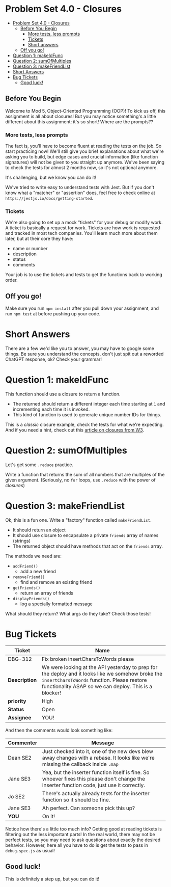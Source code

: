 # Problem Set 4.0 - Closures
- [Problem Set 4.0 - Closures](#problem-set-40---closures)
  - [Before You Begin](#before-you-begin)
    - [More tests, less prompts](#more-tests-less-prompts)
    - [Tickets](#tickets)
    - [Short answers](#short-answers)
  - [Off you go!](#off-you-go)
- [Question 1: makeIdFunc](#question-1-makeidfunc)
- [Question 2: sumOfMultiples](#question-2-sumofmultiples)
- [Question 3: makeFriendList](#question-3-makefriendlist)
- [Short Answers](#short-answers-1)
- [Bug Tickets](#bug-tickets)
  - [Good luck!](#good-luck)

## Before You Begin
Welcome to Mod 5, Object-Oriented Programming (OOP)! To kick us off, this assignment is all about closures! But you may notice something's a little different about this assignment: it's so short! Where are the prompts??

### More tests, less prompts
The fact is, you'll have to become fluent at reading the tests on the job. So start practicing now! We'll still give you brief explanations about what we're asking you to build, but edge cases and crucial information (like function signatures) will not be given to you straight up anymore. We've been saying to check the tests for almost 2 months now, so it's not optional anymore.

It's challenging, but we know you can do it!

We've tried to write easy to understand tests with Jest. But if you don't know what a "matcher" or "assertion" does, feel free to check online at `https://jestjs.io/docs/getting-started`.

### Tickets
We're also going to set up a mock "tickets" for your debug or modify work. A ticket is basically a request for work. Tickets are how work is requested and tracked in most tech companies. You'll learn much more about them later, but at their core they have:
  - name or number
  - description
  - status
  - comments

Your job is to use the tickets and tests to get the functions back to working order.


## Off you go!
Make sure you run `npm install` after you pull down your assignment, and run `npm test` at before pushing up your code.

# Short Answers
There are a few we'd like you to answer, you may have to google some things. Be sure you understand the concepts, don't just spit out a reworded ChatGPT response, ok? Check your grammar!

# Question 1: makeIdFunc
This function should use a closure to return a function. 
* The returned should return a different integer each time starting at `1` and incrementing each time it is invoked. 
* This kind of function is used to generate unique number IDs for things.

This is a *classic* closure example, check the tests for what we're expecting. And if you need a hint, check out this [article on closures from W3](https://www.w3schools.com/js/js_function_closures.asp).

# Question 2: sumOfMultiples
Let's get some `.reduce` practice. 

Write a function that returns the sum of all numbers that are multiples of the given argument. (Seriously, no `for` loops, use `.reduce` with the power of *closures*)

# Question 3: makeFriendList
Ok, this is a fun one. Write a "factory" function called `makeFriendList`. 
* It should return an object
* It should use closure to encapsulate a private `friends` array of names (strings)
* The returned object should have methods that act on the `friends` array.

The methods we need are:
  - `addFriend()`
    - add a new friend
  - `removeFriend()`
    - find and remove an existing friend
  - `getFriends()`
    - return an array of friends
  - `displayFriends()`
    - log a specially formatted message

What should they return? What args do they take? Check those tests!

# Bug Tickets

| Ticket | Name |
|--------|-----|
|DBG-312 | Fix broken insertCharsToWords please |
|**Description** | We were looking at the API yesterday to prep for the deploy and it looks like we somehow broke the `insertCharsToWords` function. Please restore functionality ASAP so we can deploy. This is a blocker! |
| **priority** | High |
| **Status** | Open |
| **Assignee** | YOU! |

And then the comments would look something like:

| Commenter | Message |
|-----------|---------|
| Dean SE2  | Just checked into it, one of the new devs blew away changes with a rebase. It looks like we're missing the callback inside `.map` |
| Jane SE3 | Yea, but the inserter function itself is fine. So whoever fixes this please don't change the inserter function code, just use it correctly. |
| Jo SE2 | There's actually already tests for the inserter function so it should be fine. |
| Jane SE3 | Ah perfect. Can someone pick this up? |
| **YOU** | On it! |

Notice how there's a little too much info? Getting good at reading tickets is filtering out the less important parts! In the real world, there may not be perfect tests, so you may need to ask questions about exactly the desired behavior. However, here all you have to do is get the tests to pass in `debug.spec.js` as usual!

## Good luck!
This is definitely a step up, but you can do it!
